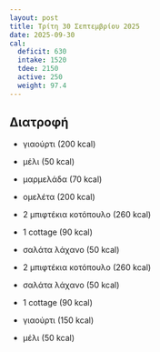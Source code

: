 ```yaml
---
layout: post
title: Τρίτη 30 Σεπτεμβρίου 2025
date: 2025-09-30
cal:
  deficit: 630
  intake: 1520
  tdee: 2150
  active: 250
  weight: 97.4
---
```


## Διατροφή

- γιαούρτι (200 kcal)
- μέλι (50 kcal)
- μαρμελάδα (70 kcal)

- ομελέτα (200 kcal)

- 2 μπιφτέκια κοτόπουλο (260 kcal)
- 1 cottage (90 kcal)
- σαλάτα λάχανο (50 kcal)

- 2 μπιφτέκια κοτόπουλο (260 kcal)
- σαλάτα λάχανο (50 kcal)
- 1 cottage (90 kcal)

- γιαούρτι (150 kcal)
- μέλι (50 kcal)


